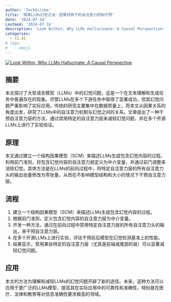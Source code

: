 ```yaml
---
author: 'TechScribe'
title: '探索LLMs幻觉之谜：因果视角下的自注意力机制干预'
date: '2024-07-14'
Lastmod: '2024-07-16'
description: 'Look Within, Why LLMs Hallucinate: A Causal Perspective'
categories:
  - CS.AI
# tags:
#   - emoji
---
```


[![Look Within, Why LLMs Hallucinate: A Causal Perspective](https://arxiv-research-1301205113.cos.ap-guangzhou.myqcloud.com/images/2407.10153v1.pdf_0.jpg)](https://arxiv.org/abs/2407.10153v1)

## 摘要

本文探讨了大型语言模型（LLMs）中的幻觉问题，这是一个在文本理解和生成任务中普遍存在的现象。尽管LLMs在多个下游任务中取得了显著成功，但其幻觉问题严重影响了实际应用。传统的研究主要集中在数据质量上，而本文从因果关系的角度出发，研究了LLMs中的自注意力机制与幻觉之间的关系。文章提出了一种干预自注意力层的方法，通过禁用特定的自注意力层来减轻幻觉问题，并在多个开源LLMs上进行了实验验证。<!--more-->

## 原理

本文通过建立一个结构因果模型（SCM）来描述LLMs生成包含幻觉内容的过程。利用前门准则，将包含幻觉内容的自注意力层定义为中介变量，并通过前门调整来消除幻觉。具体方法是在LLMs的前向过程中，将特定自注意力层的所有自注意力头的输出张量修改为零张量，从而在不影响模型结构和大小的情况下干预自注意力层。

## 流程

1. 建立一个结构因果模型（SCM）来描述LLMs生成包含幻觉内容的过程。
2. 根据前门准则，定义包含幻觉内容的自注意力层为中介变量。
3. 开发一种方法，通过在前向过程中禁用特定自注意力层的所有自注意力头的输出，来干预自注意力层。
4. 在多个开源LLMs上进行实验，评估干预前后模型在幻觉检测基准上的性能。
5. 结果显示，禁用某些特定的自注意力层（尤其是前端或尾部的层）可以显著减轻幻觉问题。

## 应用

本文的方法为理解和减轻LLMs的幻觉问题开辟了新的途径。未来，这种方法可以应用于更广泛的LLMs模型，提高其在实际应用中的可靠性和准确性，特别是在医疗、法律和教育等对信息准确性要求极高的领域。